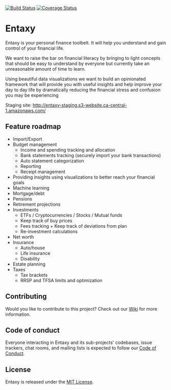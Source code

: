 [![Build Status](https://travis-ci.org/entaxy-project/entaxy.svg)](https://travis-ci.org/entaxy-project/entaxy)
[![Coverage Status](https://coveralls.io/repos/github/entaxy-project/entaxy/badge.svg)](https://coveralls.io/github/entaxy-project/entaxy)

# Entaxy

Entaxy is your personal finance toolbelt.
It will help you understand and gain control of your financial life.

We want to raise the bar on financial literacy by bringing to light concepts that should be easy to understand by everyone but currently take an unreasonable amount of time to learn.

Using beautiful data visualizations we want to build an opinionated framework that will provide you with useful insights and help improve your day to day life by dramatically reducing the financial stress and confusion you may be experiencing

Staging site: http://entaxy-staging.s3-website.ca-central-1.amazonaws.com/


## Feature roadmap
* Import/Export
* Budget management
	* Income and spending tracking and allocation
	* Bank statements tracking (securely import your bank transactions)
	* Auto statement categorization
	* Reporting
	* Receipt management
* Providing insights using visualizations to better reach your financial goals
* Machine learning
* Mortgage/debt
* Pensions
* Retirement projections
* Investments
	* ETFs / Cryptocurrencies / Stocks / Mutual funds
	* Keep track of buy prices
	* Fees tracking + Keep track of deviations from plan
	* Re-investment calculations
* Net worth
* Insurance
	* Auto/house
	* Life insurance
	* Disability
* Estate planning
* Taxes
	* Tax brackets
	* RRSP and TFSA limits and optimization

## Contributing

Would you like to contribute to this project? Check out our [Wiki](https://github.com/entaxy-project/entaxy/wiki) for more information.

## Code of conduct

Everyone interacting in Entaxy and its sub-projects' codebases, issue trackers, chat rooms, and mailing lists is expected to follow our [Code of Conduct](https://github.com/entaxy-project/entaxy/blob/master/CODE_OF_CONDUCT.md).

## License

Entaxy is released under the [MIT License](https://opensource.org/licenses/MIT).
